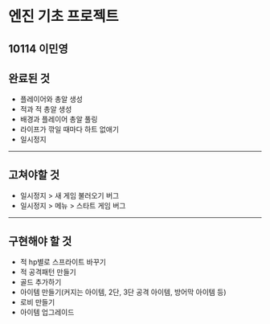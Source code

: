 # 엔진 기초 프로젝트
**10114 이민영**
---
## 완료된 것
  * 플레이어와 총알 생성
  * 적과 적 총알 생성
  * 배경과 플레이어 총알 풀링
  * 라이프가 깎일 때마다 하트 없애기
  * 일시정지
---
## 고쳐야할 것
  * 일시정지 > 새 게임 불러오기 버그
  * 일시정지 > 메뉴 > 스타트 게임 버그
---
## 구현해야 할 것
  * 적 hp별로 스프라이트 바꾸기
  * 적 공격패턴 만들기
  * 골드 추가하기
  * 아이템 만들기(커지는 아이템, 2단, 3단 공격 아이템, 방어막 아이템 등)
  * 로비 만들기
  * 아이템 업그레이드
